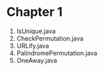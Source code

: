 Chapter 1
=========
1. IsUnique.java
2. CheckPermutation.java
3. URLify.java
4. PalindromePermutation.java
5. OneAway.java
